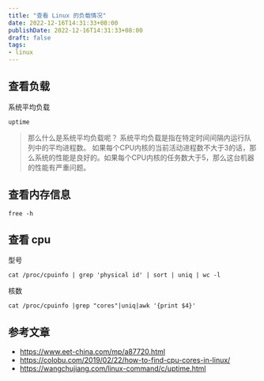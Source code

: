 ```yaml
---
title: "查看 Linux 的负载情况"
date: 2022-12-16T14:31:33+08:00
publishDate: 2022-12-16T14:31:33+08:00
draft: false
tags:
- linux
---
```


## 查看负载

系统平均负载

``` shell
uptime
```

> 那么什么是系统平均负载呢？ 系统平均负载是指在特定时间间隔内运行队列中的平均进程数。
> 如果每个CPU内核的当前活动进程数不大于3的话，那么系统的性能是良好的。如果每个CPU内核的任务数大于5，那么这台机器的性能有严重问题。

## 查看内存信息

``` shell
free -h
```

## 查看 cpu

型号

``` 
cat /proc/cpuinfo | grep 'physical id' | sort | uniq | wc -l
```

核数

``` 
cat /proc/cpuinfo |grep "cores"|uniq|awk '{print $4}'
```



## 参考文章
- https://www.eet-china.com/mp/a87720.html
- https://colobu.com/2019/02/22/how-to-find-cpu-cores-in-linux/
- https://wangchujiang.com/linux-command/c/uptime.html
